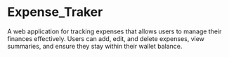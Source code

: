 # Expense_Traker
A web application for tracking expenses that allows users to manage their finances effectively. Users can add, edit, and delete expenses, view summaries, and ensure they stay within their wallet balance.
